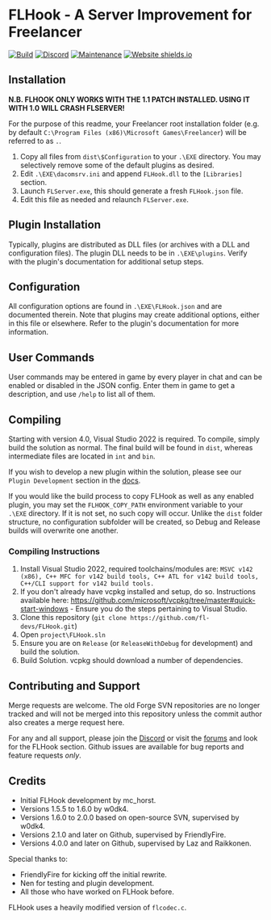 # FLHook - A Server Improvement for Freelancer
[![Build](https://github.com/fl-devs/FLHook/actions/workflows/release.yml/badge.svg)](https://github.com/fl-devs/FLHook/releases/latest/download/Release.zip) [![Discord](https://badgen.net/badge/icon/discord?icon=discord&label)](https://discord.com/invite/c6wtsBk) [![Maintenance](https://img.shields.io/badge/Maintained%3F-yes-green.svg)](https://github.com/fl-devs/FLHook/graphs/commit-activity) [![Website shields.io](https://img.shields.io/website-up-down-green-red/http/shields.io.svg)](https://flhook.org/)


## Installation
**N.B. FLHOOK ONLY WORKS WITH THE 1.1 PATCH INSTALLED. USING IT WITH 1.0 WILL CRASH FLSERVER!**

For the purpose of this readme, your Freelancer root installation folder (e.g. by default `C:\Program Files (x86)\Microsoft Games\Freelancer`) will be referred to as `.`.

1. Copy all files from `dist\$Configuration` to your `.\EXE` directory. You may selectively remove some of the default plugins as desired.
2. Edit `.\EXE\dacomsrv.ini` and append `FLHook.dll` to the `[Libraries]` section.
3. Launch `FLServer.exe`, this should generate a fresh `FLHook.json` file.
4. Edit this file as needed and relaunch `FLServer.exe`.

## Plugin Installation

Typically, plugins are distributed as DLL files (or archives with a DLL and configuration files).
The plugin DLL needs to be in `.\EXE\plugins`. Verify with the plugin's documentation for additional setup steps.

## Configuration

All configuration options are found in `.\EXE\FLHook.json` and are documented therein. Note that plugins may create additional options, either in this file or elsewhere. Refer to the plugin's documentation for more information.

## User Commands

User commands may be entered in game by every player in chat and can be enabled or disabled in the JSON config. Enter them in game to get a description, and use `/help` to list all of them.

## Compiling

Starting with version 4.0, Visual Studio 2022 is required. To compile, simply build the solution as normal. The final build will be found in `dist`, whereas intermediate files are located in `int` and `bin`.

If you wish to develop a new plugin within the solution, please see our `Plugin Development` section in the [docs](https://docs.flhook.org).

If you would like the build process to copy FLHook as well as any enabled plugin, you may set the `FLHOOK_COPY_PATH` environment variable to your `.\EXE` directory. If it is not set, no such copy will occur. Unlike the `dist` folder structure, no configuration subfolder will be created, so Debug and Release builds will overwrite one another.

### Compiling Instructions

1. Install Visual Studio 2022, required toolchains/modules are: `MSVC v142 (x86), C++ MFC for v142 build tools, C++ ATL for v142 build tools, C++/CLI support for v142 build tools.`
2. If you don't already have vcpkg installed and setup, do so. Instructions available here: https://github.com/microsoft/vcpkg/tree/master#quick-start-windows - Ensure you do the steps pertaining to Visual Studio.
3. Clone this repository (`git clone https://github.com/fl-devs/FLHook.git`)
4. Open `project\FLHook.sln`
5. Ensure you are on `Release` (or `ReleaseWithDebug` for development) and build the solution.
6. Build Solution. vcpkg should download a number of dependencies.

## Contributing and Support

Merge requests are welcome. The old Forge SVN repositories are no longer tracked and will not be merged into this repository unless the commit author also creates a merge request here.

For any and all support, please join the [Discord](https://discord.com/invite/c6wtsBk) or visit the [forums](https://the-starport.net) and look for the FLHook section. Github issues are available for bug reports and feature requests *only*.

## Credits

* Initial FLHook development by mc_horst.
* Versions 1.5.5 to 1.6.0 by w0dk4.
* Versions 1.6.0 to 2.0.0 based on open-source SVN, supervised by w0dk4.
* Versions 2.1.0 and later on Github, supervised by FriendlyFire.
* Versions 4.0.0 and later on Github, supervised by Laz and Raikkonen.

Special thanks to:
* FriendlyFire for kicking off the initial rewrite.
* Nen for testing and plugin development.
* All those who have worked on FLHook before.

FLHook uses a heavily modified version of `flcodec.c`.
